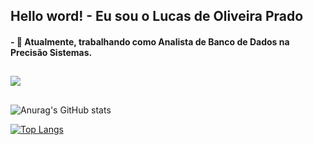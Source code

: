 ## Hello word! -  Eu sou o Lucas de Oliveira Prado

#### - 💪 Atualmente, trabalhando como Analista de Banco de Dados na Precisão Sistemas.

##

<a href="https://www.linkedin.com/in/lucas-de-oliveira-prado-7bb688121/" target="_blank"><img src="https://img.shields.io/badge/LinkedIn-0077B5?style=for-the-badge&logo=linkedin&logoColor=white" target="_blank"></a>

##

<div>

![Anurag's GitHub stats](https://github-readme-stats.vercel.app/api?username=lklukas007&show_icons=true&theme=github_dark)

[![Top Langs](https://github-readme-stats.vercel.app/api/top-langs/?lklukas007=anuraghazra&langs_count=8)](https://github.com/anuraghazra/github-readme-stats)

</div>
